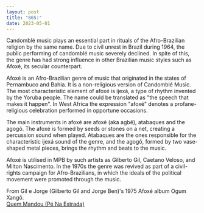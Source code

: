 ```yaml
---
layout: post
title: "865:"
date: 2023-05-01
---
```


Candomblé music plays an essential part in rituals of the Afro-Brazilian religion by the same name. Due to civil unrest in Brazil during 1964, the public performing of candomblé music severely declined. In spite of this, the genre has had strong influence in other Brazilian music styles such as Afoxé, its secular counterpart.

Afoxé is an Afro-Brazilian genre of music that originated in the states of Pernambuco and Bahia. It is a non-religious version of Candomblé Music. The most characteristic element of afoxé is ijexá, a type of rhythm invented by the Yoruba people. The name could be translated as "the speech that makes it happen". In West Africa the expression "afoxé" denotes a profane-religious celebration performed in opportune occasions.

The main instruments in afoxé are afoxé (aka agbê), atabaques and the agogô. The afoxé is formed by seeds or stones on a net, creating a percussion sound when played. Atabaques are the ones responsible for the characteristic ijexá sound of the genre, and the agogô, formed by two vase-shaped metal pieces, brings the rhythm and beats to the music.

Afoxé is utilised in MPB by such artists as Gilberto Gil, Caetano Veloso, and Milton Nascimento. In the 1970s the genre was revived as part of a civil-rights campaign for Afro-Brazilians, in which the ideals of the political movement were promoted through the music.

From Gil e Jorge (Gilberto Gil and Jorge Ben)'s 1975 Afoxé album Ogum Xangô.  
[Quem Mandou (Pé Na Estrada)](https://youtu.be/BHUSXGZY_xA)
